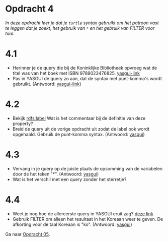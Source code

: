 # Opdracht 4
_In deze opdracht leer je dat je ```turtle``` syntax gebruikt om het patroon vast te leggen dat je zoekt, het gebruik van ```*``` en het gebruik van FILTER voor taal._

# 4.1
- Herinner je de query die bij de Koninklijke Bibliotheek opvroeg wat de titel was van het boek met ISBN 9789023476825. [yasgui-link](https://api.triplydb.com/s/3euSLu_se)
- Pas in YASGUI de query zo aan, dat de syntax met punt-komma's wordt gebruikt. (Antwoord: [yasgui-link](https://api.triplydb.com/s/rtwUfTapJ))

# 4.2
- Bekijk [rdfs:label](http://www.w3.org/2000/01/rdf-schema#) Wat is het commentaar bij de definitie van deze property?
- Breid de query uit de vorige opdracht uit zodat de label ook wordt opgehaald. Gebruik de punt-komma syntax. (Antwoord: [yasgui](https://api.triplydb.com/s/7iWXYG43q))

# 4.3
- Vervang in je query op de juiste plaats de opsomming van de variabelen door de het teken "*". (Antwoord: [yasgui](https://api.triplydb.com/s/2V5LZk-xA))
- Wat is het verschil met een query zonder het sterretje?

# 4.4
- Weet je nog hoe de allereerste query in YASGUI eruit zag? [deze link](https://api.triplydb.com/s/fTiQjMYeP)
- Gebruik FILTER om alleen het resultaat in het Koreaan weer te geven. De afkorting voor de taal Koreaan is "ko". (Antwoord: [yasgui](https://api.triplydb.com/s/1cAFR0ftp))

Ga naar [Opdracht 05](opdracht05.md).
